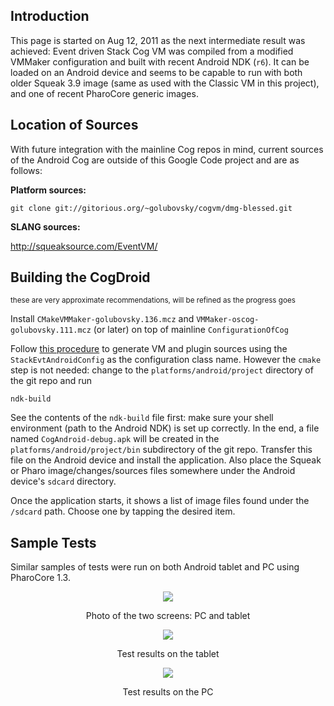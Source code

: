 ## Introduction ##

This page is started on Aug 12, 2011 as the next intermediate result was achieved: Event driven Stack Cog VM was compiled from a modified VMMaker configuration and built with recent Android NDK (`r6`). It can be loaded on an Android device and seems to be capable to run with both older Squeak 3.9 image (same as used with the Classic VM in this project), and one of recent PharoCore generic images.

## Location of Sources ##

With future integration with the mainline Cog repos in mind, current sources of the Android Cog are outside of this Google Code project and are as follows:

**Platform sources:**
```
git clone git://gitorious.org/~golubovsky/cogvm/dmg-blessed.git
```

**SLANG sources:**

http://squeaksource.com/EventVM/

## Building the CogDroid ##

<sup>these are very approximate recommendations, will be refined as the progress goes</sup>

Install `CMakeVMMaker-golubovsky.136.mcz` and `VMMaker-oscog-golubovsky.111.mcz` (or later) on top of mainline `ConfigurationOfCog`

Follow [this procedure](http://marianopeck.wordpress.com/2011/04/10/building-the-vm-from-scratch-using-git-and-cmakevmmaker/) to generate VM and plugin sources using the `StackEvtAndroidConfig` as the configuration class name. However the `cmake` step is not needed: change to the `platforms/android/project` directory of the git repo and run

```
ndk-build
```

See the contents of the `ndk-build` file first: make sure your shell environment (path to the Android NDK) is set up correctly. In the end, a file named `CogAndroid-debug.apk` will be created in the `platforms/android/project/bin` subdirectory of the git repo. Transfer this file on the Android device and install the application. Also place the Squeak or Pharo image/changes/sources files somewhere under the Android device's `sdcard` directory.

Once the application starts, it shows a list of image files found under the `/sdcard` path. Choose one by tapping the desired item.

## Sample Tests ##

Similar samples of tests were run on both Android tablet and PC using PharoCore 1.3.
<p align='center'>
<img src='http://wiki.squeakvm-tablet.googlecode.com/hg/pics/2screens.png'>
<p align='center'>Photo of the two screens: PC and tablet</p>
<p align='center'>
<img src='http://wiki.squeakvm-tablet.googlecode.com/hg/pics/pharo-tablet.png'>
<p align='center'>Test results on the tablet</p>
<p align='center'>
<img src='http://wiki.squeakvm-tablet.googlecode.com/hg/pics/pharo-pc.png'>
<p align='center'>Test results on the PC</p>